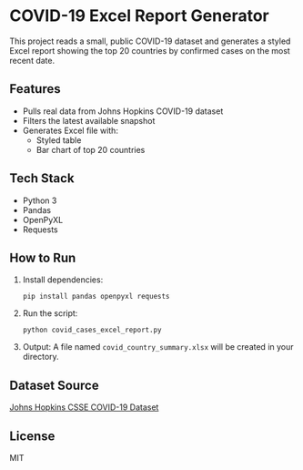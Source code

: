 # COVID-19 Excel Report Generator

This project reads a small, public COVID-19 dataset and generates a styled Excel report
showing the top 20 countries by confirmed cases on the most recent date.

## Features
- Pulls real data from Johns Hopkins COVID-19 dataset
- Filters the latest available snapshot
- Generates Excel file with:
  - Styled table
  - Bar chart of top 20 countries

## Tech Stack
- Python 3
- Pandas
- OpenPyXL
- Requests

## How to Run
1. Install dependencies:
   ```
   pip install pandas openpyxl requests
   ```

2. Run the script:
   ```
   python covid_cases_excel_report.py
   ```

3. Output:
   A file named `covid_country_summary.xlsx` will be created in your directory.

## Dataset Source
[Johns Hopkins CSSE COVID-19 Dataset](https://github.com/datasets/covid-19)

## License
MIT
